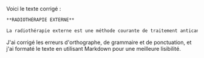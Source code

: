 Voici le texte corrigé :

```markdown
**RADIOTHÉRAPIE EXTERNE**

La radiothérapie externe est une méthode courante de traitement anticancéreux qui utilise des rayonnements ionisants, tels que les photons et les électrons, provenant d'une source externe au patient. Cette méthode de traitement peut être curative ou palliative, en fonction de la tumeur à traiter, de sa localisation, de sa taille, de son stade et de l'état général du patient.
```

J'ai corrigé les erreurs d'orthographe, de grammaire et de ponctuation, et j'ai formaté le texte en utilisant Markdown pour une meilleure lisibilité.
